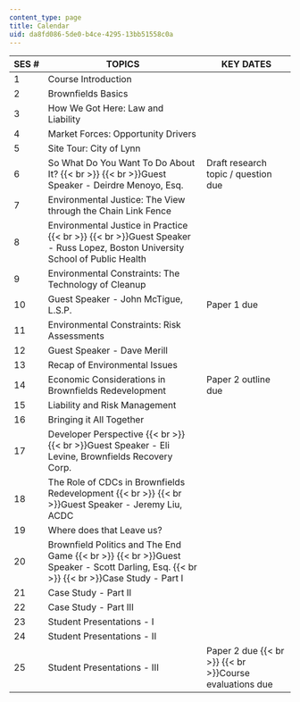 ```yaml
---
content_type: page
title: Calendar
uid: da8fd086-5de0-b4ce-4295-13bb51558c0a
---
```


| SES # | TOPICS | KEY DATES |
| --- | --- | --- |
| 1 | Course Introduction | &nbsp; |
| 2 | Brownfields Basics | &nbsp; |
| 3 | How We Got Here: Law and Liability | &nbsp; |
| 4 | Market Forces: Opportunity Drivers | &nbsp; |
| 5 | Site Tour: City of Lynn | &nbsp; |
| 6 | So What Do You Want To Do About It?  {{< br >}}  {{< br >}}Guest Speaker - Deirdre Menoyo, Esq. | Draft research topic / question due |
| 7 | Environmental Justice: The View through the Chain Link Fence | &nbsp; |
| 8 | Environmental Justice in Practice  {{< br >}}  {{< br >}}Guest Speaker - Russ Lopez, Boston University School of Public Health | &nbsp; |
| 9 | Environmental Constraints: The Technology of Cleanup | &nbsp; |
| 10 | Guest Speaker - John McTigue, L.S.P. | Paper 1 due |
| 11 | Environmental Constraints: Risk Assessments | &nbsp; |
| 12 | Guest Speaker - Dave Merill | &nbsp; |
| 13 | Recap of Environmental Issues | &nbsp; |
| 14 | Economic Considerations in Brownfields Redevelopment | Paper 2 outline due |
| 15 | Liability and Risk Management | &nbsp; |
| 16 | Bringing it All Together | &nbsp; |
| 17 | Developer Perspective  {{< br >}}  {{< br >}}Guest Speaker - Eli Levine, Brownfields Recovery Corp. | &nbsp; |
| 18 | The Role of CDCs in Brownfields Redevelopment  {{< br >}}  {{< br >}}Guest Speaker - Jeremy Liu, ACDC | &nbsp; |
| 19 | Where does that Leave us? | &nbsp; |
| 20 | Brownfield Politics and The End Game  {{< br >}}  {{< br >}}Guest Speaker - Scott Darling, Esq.  {{< br >}}  {{< br >}}Case Study - Part I | &nbsp; |
| 21 | Case Study - Part II | &nbsp; |
| 22 | Case Study - Part III | &nbsp; |
| 23 | Student Presentations - I | &nbsp; |
| 24 | Student Presentations - II | &nbsp; |
| 25 | Student Presentations - III | Paper 2 due  {{< br >}}  {{< br >}}Course evaluations due